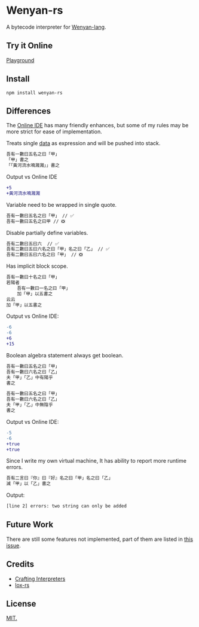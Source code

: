 # Wenyan-rs

A bytecode interpreter for [Wenyan-lang](https://github.com/wenyan-lang/wenyan).

## Try it Online

[Playground](./)

## Install

```
npm install wenyan-rs
```

## Differences

The [Online IDE](https://ide.wy-lang.org/) has many friendly enhances, but some of my rules may be more strict for ease of implementation.

Treats single [data](https://wy-lang.org/spec.html#data) as expression and will be pushed into stack. 

```bash
吾有一數曰五名之曰「甲」
「甲」書之
「「黃河流水鳴濺濺」」書之
```

Output vs Online IDE

```diff
+5
+黃河流水鳴濺濺
```

Variable need to be wrapped in single quote. 

```bash
吾有一數曰五名之曰「甲」 // ✅
吾有一數曰五名之曰甲 // ❎
```

Disable partially define variables. 

```bash
吾有二數曰五曰六  // ✅
吾有二數曰五曰六名之曰「甲」名之曰「乙」 // ✅
吾有二數曰五曰六名之曰「甲」 // ❎
```

Has implicit block scope.

```bash
吾有一數曰十名之曰「甲」
若陽者
	吾有一數曰一名之曰「甲」
	加「甲」以五書之
云云
加「甲」以五書之
```

Output vs Online IDE:

```diff
-6
-6
+6
+15
```

Boolean algebra statement always get boolean.

```bash
吾有一數曰五名之曰「甲」
吾有一數曰六名之曰「乙」
夫「甲」「乙」中有陽乎
書之

吾有一數曰五名之曰「甲」
吾有一數曰六名之曰「乙」
夫「甲」「乙」中無陰乎
書之
```

Output vs Online IDE:

```diff
-5
-6
+true
+true
```

Since I write my own virtual machine, It has ability to report more runtime errors.

```bash
吾有二言曰『你』曰『好』名之曰「甲」名之曰「乙」 
減「甲」以「乙」書之
```

Output:

```bash
[line 2] errors: two string can only be added
```

## Future Work

There are still some features not implemented, part of them are listed in [this issue](https://github.com/mysteryven/wenyan-rs/issues/1).

## Credits

- [Crafting Interpreters](http://craftinginterpreters.com/)
- [lox-rs](https://github.com/Darksecond/lox)

## License

[MIT.](./LICENSE)
